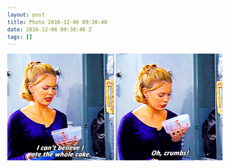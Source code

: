 ```yaml
---
layout: post
title: Photo 2016-12-06 09:30:40
date: 2016-12-06 09:30:40 Z
tags: []
---
```

![](/media/2016/12/154113928389_0.gif)
![](/media/2016/12/154113928389_1.gif)
